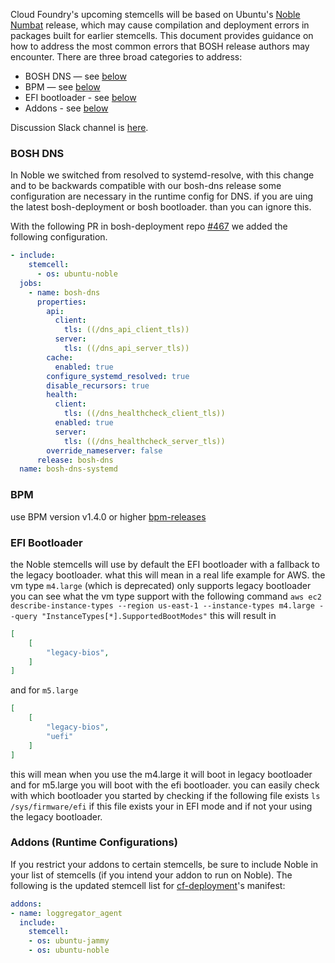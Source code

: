 Cloud Foundry's upcoming stemcells will be based on Ubuntu's [Noble Numbat](https://wiki.ubuntu.com/Releases) release, which may cause compilation and deployment errors in packages built for earlier stemcells. This document provides guidance on how to address the most common errors that BOSH release authors may encounter. There are three broad categories to address:

- BOSH DNS — see [below](#bosh-dns)
- BPM — see [below](#bpm)
- EFI bootloader - see [below](#efi-bootloader)
- Addons - see [below](#addons-runtime-configurations)

Discussion Slack channel is [here](https://cloudfoundry.slack.com/archives/C06HTDT78N9).

### BOSH DNS

In Noble we switched from resolved to systemd-resolve, with this change and to be backwards compatible with our bosh-dns release some configuration are necessary in the runtime config for DNS.
if you are uing the latest bosh-deployment or bosh bootloader. than you can ignore this.

With the following PR in bosh-deployment repo [#467](https://github.com/cloudfoundry/bosh-deployment/pull/467)
we added the following configuration.

```yaml
- include:
    stemcell:
      - os: ubuntu-noble
  jobs:
    - name: bosh-dns
      properties:
        api:
          client:
            tls: ((/dns_api_client_tls))
          server:
            tls: ((/dns_api_server_tls))
        cache:
          enabled: true
        configure_systemd_resolved: true
        disable_recursors: true
        health:
          client:
            tls: ((/dns_healthcheck_client_tls))
          enabled: true
          server:
            tls: ((/dns_healthcheck_server_tls))
        override_nameserver: false
      release: bosh-dns
  name: bosh-dns-systemd
```

### BPM

use BPM version v1.4.0 or higher [bpm-releases](https://github.com/cloudfoundry/bpm-release/releases)

### EFI Bootloader

the Noble stemcells will use by default the EFI bootloader with a fallback to the legacy bootloader.
what this will mean in a real life example for AWS.
the vm type `m4.large` (which is deprecated) only supports legacy bootloader
you can see what the vm type support with the following command `aws ec2 describe-instance-types --region us-east-1 --instance-types m4.large --query "InstanceTypes[*].SupportedBootModes"`
this will result in
```json
[
    [
        "legacy-bios",
    ]
]
```
and for `m5.large`
```json
[
    [
        "legacy-bios",
        "uefi"
    ]
]
```

this will mean when you use the m4.large it will boot in legacy bootloader and for m5.large you will boot with the efi bootloader.
you can easily check with which bootloader you started by checking if the following file exists `ls /sys/firmware/efi` if this file exists your in EFI mode and if not your using the legacy bootloader.


### Addons (Runtime Configurations)

If you restrict your addons to certain stemcells, be sure to include Noble in your list of stemcells (if you intend your addon to run on Noble). The following is the updated stemcell list for [cf-deployment](https://github.com/cloudfoundry/cf-deployment)'s manifest:

```yaml
addons:
- name: loggregator_agent
  include:
    stemcell:
    - os: ubuntu-jammy
    - os: ubuntu-noble
```
